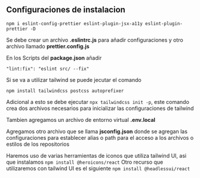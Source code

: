 ## Configuraciones de instalacion


```npm i eslint-config-prettier eslint-plugin-jsx-a11y eslint-plugin-prettier -D ```

Se debe crear un archivo **.eslintrc.js** para añadir configuraciones y otro archivo llamado **prettier.config.js**

En los Scripts del **package.json** añadir

```
"lint:fix": "eslint src/ --fix"
```

Si se va a utilizar tailwind se puede jecutar el comando

`npm install tailwindcss postcss autoprefixer`

Adicional a esto se debe ejecutar `npx tailwindcss init -p`, este comando crea dos archivos necesarios para inicializar las configuraciones de tailwind
 
Tambien agregamos un archivo de entorno virtual **.env.local**

Agregamos otro archivo que se llama **jsconfig.json** donde se agregan las configuraciones para establecer alias o path para el acceso a los archivos o estilos de los repositorios

Haremos uso de varias herramientas de iconos que utiliza tailwind UI, asi que instalamos `npm install @heroicons/react`
Otro recurso que utilizaremos con tailwind UI es el siguiente `npm install @headlessui/react`